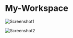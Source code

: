 # My-Workspace
![Screenshot1](https://user-images.githubusercontent.com/48548726/207293213-9e21aebb-7c1a-4ce3-b5c3-75e1814a1c3e.png)

![Screenshot2](https://user-images.githubusercontent.com/48548726/207293614-686c28b7-f69e-4f87-8d16-e4d0dad2607c.png)
